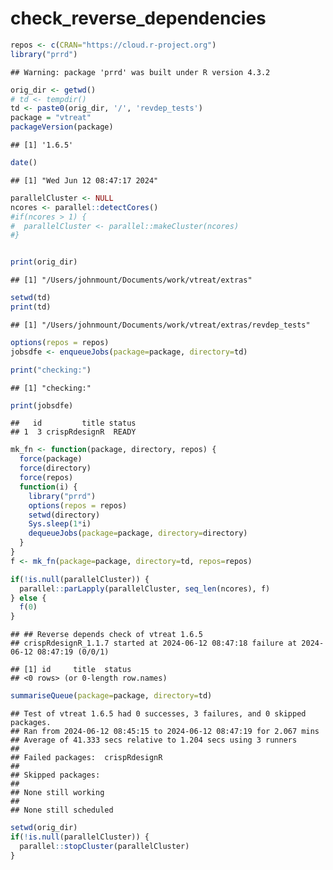 check_reverse_dependencies
================

``` r
repos <- c(CRAN="https://cloud.r-project.org")
library("prrd")
```

    ## Warning: package 'prrd' was built under R version 4.3.2

``` r
orig_dir <- getwd()
# td <- tempdir()
td <- paste0(orig_dir, '/', 'revdep_tests')
package = "vtreat"
packageVersion(package)
```

    ## [1] '1.6.5'

``` r
date()
```

    ## [1] "Wed Jun 12 08:47:17 2024"

``` r
parallelCluster <- NULL
ncores <- parallel::detectCores()
#if(ncores > 1) {
#  parallelCluster <- parallel::makeCluster(ncores)
#}


print(orig_dir)
```

    ## [1] "/Users/johnmount/Documents/work/vtreat/extras"

``` r
setwd(td)
print(td)
```

    ## [1] "/Users/johnmount/Documents/work/vtreat/extras/revdep_tests"

``` r
options(repos = repos)
jobsdfe <- enqueueJobs(package=package, directory=td)

print("checking:")
```

    ## [1] "checking:"

``` r
print(jobsdfe)
```

    ##   id         title status
    ## 1  3 crispRdesignR  READY

``` r
mk_fn <- function(package, directory, repos) {
  force(package)
  force(directory)
  force(repos)
  function(i) {
    library("prrd")
    options(repos = repos)
    setwd(directory)
    Sys.sleep(1*i)
    dequeueJobs(package=package, directory=directory)
  }
}
f <- mk_fn(package=package, directory=td, repos=repos)

if(!is.null(parallelCluster)) {
  parallel::parLapply(parallelCluster, seq_len(ncores), f)
} else {
  f(0)
}
```

    ## ## Reverse depends check of vtreat 1.6.5 
    ## crispRdesignR_1.1.7 started at 2024-06-12 08:47:18 failure at 2024-06-12 08:47:19 (0/0/1)

    ## [1] id     title  status
    ## <0 rows> (or 0-length row.names)

``` r
summariseQueue(package=package, directory=td)
```

    ## Test of vtreat 1.6.5 had 0 successes, 3 failures, and 0 skipped packages. 
    ## Ran from 2024-06-12 08:45:15 to 2024-06-12 08:47:19 for 2.067 mins 
    ## Average of 41.333 secs relative to 1.204 secs using 3 runners
    ## 
    ## Failed packages:  crispRdesignR 
    ## 
    ## Skipped packages:   
    ## 
    ## None still working
    ## 
    ## None still scheduled

``` r
setwd(orig_dir)
if(!is.null(parallelCluster)) {
  parallel::stopCluster(parallelCluster)
}
```
